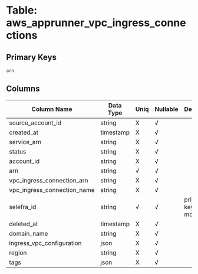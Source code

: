 # Table: aws_apprunner_vpc_ingress_connections

## Primary Keys 

```
arn
```


## Columns 

|  Column Name   |  Data Type  | Uniq | Nullable | Description | 
|  ----  | ----  | ----  | ----  | ---- | 
| source_account_id | string | X | √ |  | 
| created_at | timestamp | X | √ |  | 
| service_arn | string | X | √ |  | 
| status | string | X | √ |  | 
| account_id | string | X | √ |  | 
| arn | string | √ | √ |  | 
| vpc_ingress_connection_arn | string | X | √ |  | 
| vpc_ingress_connection_name | string | X | √ |  | 
| selefra_id | string | √ | √ | primary keys value md5 | 
| deleted_at | timestamp | X | √ |  | 
| domain_name | string | X | √ |  | 
| ingress_vpc_configuration | json | X | √ |  | 
| region | string | X | √ |  | 
| tags | json | X | √ |  | 


